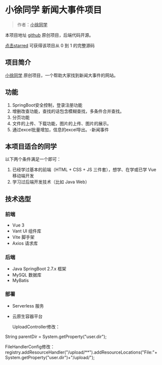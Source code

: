 # 小徐同学 新闻大事件项目

> 作者：[小徐同学](https://github.com/Xuyuyu520)

本项目地址 [github](https://github.com/Xuyuyu520/newsback) 原创项目，后端代码开源。

[点击starred](https://github.com/Xuyuyu520/newsback)
可获得该项目从 0 到 1 的完整源码

## 项目简介

[小徐同学](https://github.com/Xuyuyu520)
原创项目，一个帮助大家找到新闻大事件的网站。
## 功能
1. SpringBoot安全控制，登录注册功能
2. 增删改查功能，查找的话包含模糊查找，多条件合并查找。
3. 分页功能
4. 文件的上传、下载功能，图片的上传、图片的展示。
5. 通过excel批量增加，信息的excel导出。-新闻事件

## 本项目适合的同学

以下两个条件满足一个即可：

1. 已经学过基本的前端（HTML + CSS + JS 三件套），想学、在学或已学 Vue 移动端开发
2. 学习过后端开发技术（比如 Java Web）

## 技术选型

### 前端

- Vue 3
- Vant UI 组件库
- Vite 脚手架
- Axios 请求库

### 后端

- Java SpringBoot 2.7.x 框架
- MySQL 数据库
- MyBatis

### 部署

- Serverless 服务
- 云原生容器平台


  UploadController修改：

String parentDir = System.getProperty("user.dir");

FileHandlerConfig修改：
registry.addResourceHandler("/upload/**").addResourceLocations("File:"+System.getProperty("user.dir")+"/upload/");
